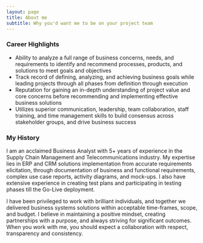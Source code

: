```yaml
---
layout: page
title: About me
subtitle: Why you'd want me to be on your project team
---
```


### Career Highlights

- Ability to analyze a full range of business concerns, needs, and requirements to identify and recommend processes, products, and solutions to meet goals and objectives
- Track record of defining, analyzing, and achieving business goals while leading projects through all phases from definition through execution
- Reputation for gaining an in-depth understanding of project value and core concerns before recommending and implementing effective business solutions
- Utilizes superior communication, leadership, team collaboration, staff training, and time management skills to build consensus across stakeholder groups, and drive business success





### My History

I am an acclaimed Business Analyst with 5+ years of experience in the Supply Chain Management and Telecommunications industry. My expertise lies in ERP and CRM solutions implementation from accurate requirements elicitation, through documentation of business and functional requirements, complex use case reports, activity diagrams, and mock-ups.  I also have extensive experience in creating test plans and participating in testing phases till the Go-Live deployment. 

I have been privileged to work with brilliant individuals, and together we delivered business systems solutions within acceptable time-frames, scope, and budget. I believe in maintaining a positive mindset, creating partnerships with a purpose, and always striving for significant outcomes. When you work with me, you should expect a collaboration with respect, transparency and consistency.
